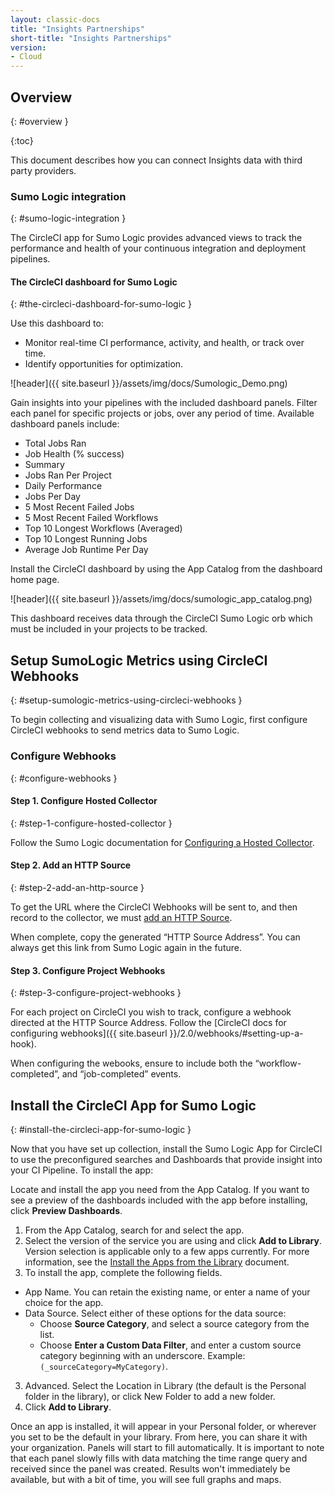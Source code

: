 ```yaml
---
layout: classic-docs
title: "Insights Partnerships"
short-title: "Insights Partnerships"
version:
- Cloud
---
```


## Overview
{: #overview }

{:toc}

This document describes how you can connect Insights data with third party
providers.

### Sumo Logic integration
{: #sumo-logic-integration }

The CircleCI app for Sumo Logic provides advanced views to track the performance and health of your continuous integration and deployment pipelines.


#### The CircleCI dashboard for Sumo Logic
{: #the-circleci-dashboard-for-sumo-logic }

Use this dashboard to:
  - Monitor real-time CI performance, activity, and health, or track over time.
  - Identify opportunities for optimization.

![header]({{ site.baseurl }}/assets/img/docs/Sumologic_Demo.png)

Gain insights into your pipelines with the included dashboard panels. Filter each panel for specific projects or jobs, over any period of time. Available dashboard panels include:

  - Total Jobs Ran
  - Job Health (% success)
  - Summary
  - Jobs Ran Per Project
  - Daily Performance
  - Jobs Per Day
  - 5 Most Recent Failed Jobs
  - 5 Most Recent Failed Workflows
  - Top 10 Longest Workflows (Averaged)
  - Top 10 Longest Running Jobs
  - Average Job Runtime Per Day

Install the CircleCI dashboard by using the App Catalog from the dashboard home page.

![header]({{ site.baseurl }}/assets/img/docs/sumologic_app_catalog.png)

This dashboard receives data through the CircleCI Sumo Logic orb which must be included in your projects to be tracked.

## Setup SumoLogic Metrics using CircleCI Webhooks
{: #setup-sumologic-metrics-using-circleci-webhooks }

To begin collecting and visualizing data with Sumo Logic, first configure CircleCI webhooks to send metrics data to Sumo Logic.
### Configure Webhooks
{: #configure-webhooks }
#### **Step 1. Configure Hosted Collector**
{: #step-1-configure-hosted-collector }

Follow the Sumo Logic documentation for [Configuring a Hosted Collector](https://help.sumologic.com/03Send-Data/Hosted-Collectors/Configure-a-Hosted-Collector).

#### **Step 2. Add an HTTP Source**
{: #step-2-add-an-http-source }

To get the URL where the CircleCI Webhooks will be sent to, and then record to the collector, we must [add an HTTP Source](https://help.sumologic.com/03Send-Data/Sources/02Sources-for-Hosted-Collectors/HTTP-Source).

When complete, copy the generated “HTTP Source Address”. You can always get this link from Sumo Logic again in the future.

#### **Step 3. Configure Project Webhooks**
{: #step-3-configure-project-webhooks }

For each project on CircleCI you wish to track, configure a webhook directed at the HTTP Source Address.
Follow the [CircleCI docs for configuring webhooks]({{ site.baseurl }}/2.0/webhooks/#setting-up-a-hook).

When configuring the webooks, ensure to include both the “workflow-completed”, and “job-completed” events.

## Install the CircleCI App for Sumo Logic
{: #install-the-circleci-app-for-sumo-logic }

Now that you have set up collection, install the Sumo Logic App for CircleCI to use the preconfigured searches and Dashboards that provide insight into your CI Pipeline.
To install the app:

Locate and install the app you need from the App Catalog. If you want to see a preview of the dashboards included with the app before installing, click **Preview Dashboards**.
1. From the App Catalog, search for and select the app.
2. Select the version of the service you are using and click **Add to Library**. Version selection is applicable only to a few apps currently. For more information, see the [Install the Apps from the Library](https://help.sumologic.com/05Search/Library/Apps-in-Sumo-Logic/Install-Apps-from-the-Library) document.
3. To install the app, complete the following fields.
  - App Name. You can retain the existing name, or enter a name of your choice for the app.
  - Data Source. Select either of these options for the data source:
    - Choose **Source Category**, and select a source category from the list.
    - Choose **Enter a Custom Data Filter**, and enter a custom source category beginning with an underscore. Example: `(_sourceCategory=MyCategory)`.
  3. Advanced. Select the Location in Library (the default is the Personal folder in the library), or click New Folder to add a new folder.
4. Click **Add to Library**.

Once an app is installed, it will appear in your Personal folder, or wherever you set to be the default in your library. From here, you can share it with your organization.
Panels will start to fill automatically. It is important to note that each panel slowly fills with data matching the time range query and received since the panel was created. Results won't immediately be available, but with a bit of time, you will see full graphs and maps.

